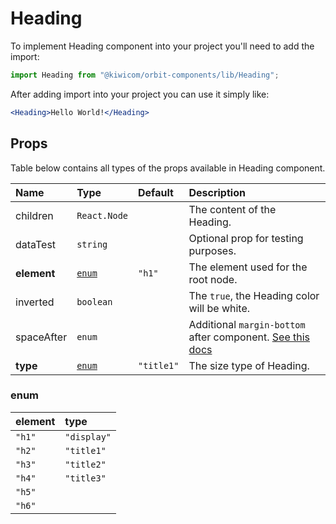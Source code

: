 # Heading
To implement Heading component into your project you'll need to add the import:
```jsx
import Heading from "@kiwicom/orbit-components/lib/Heading";
```
After adding import into your project you can use it simply like:
```jsx
<Heading>Hello World!</Heading>
```
## Props
Table below contains all types of the props available in Heading component.

| Name          | Type                  | Default    | Description                      |
| :------------ | :---------------------| :--------- | :------------------------------- |
| children      | `React.Node`          |            | The content of the Heading.
| dataTest      | `string`              |            | Optional prop for testing purposes.
| **element**   | [`enum`](#enum)       | `"h1"`     | The element used for the root node.
| inverted      | `boolean`             |            | The `true`, the Heading color will be white.
| spaceAfter    | `enum`                |            | Additional `margin-bottom` after component. [See this docs](../common/getSpacingToken)
| **type**      | [`enum`](#enum)       | `"title1"` | The size type of Heading.

### enum

| element | type        |
| :------ | :---------- |
| `"h1"`  | `"display"` |
| `"h2"`  | `"title1"`  |
| `"h3"`  | `"title2"`  |
| `"h4"`  | `"title3"`  |
| `"h5"`  |             |
| `"h6"`  |             |
